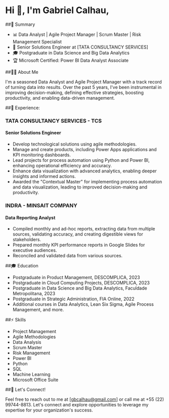 # Hi 👋, I'm Gabriel Calhau,

##📝 Summary

- 📊 Data Analyst | Agile Project Manager | Scrum Master | Risk Management Specialist
- 💼 Senior Solutions Engineer at [TATA CONSULTANCY SERVICES]
- 🎓 Postgraduate in Data Science and Big Data Analytics
- 🏆 Microsoft Certified: Power BI Data Analyst Associate

##👨‍💻 About Me

I'm a seasoned Data Analyst and Agile Project Manager with a track record of turning data into results. 
Over the past 5 years, I've been instrumental in improving decision-making, defining effective strategies, boosting productivity, and enabling data-driven management.

##🔭 Experience:

### TATA CONSULTANCY SERVICES - TCS

#### Senior Solutions Engineer

- Develop technological solutions using agile methodologies.
- Manage and create products, including Power Apps applications and KPI monitoring dashboards.
- Lead projects for process automation using Python and Power BI, enhancing operational efficiency and accuracy.
- Enhance data visualization with advanced analytics, enabling deeper insights and informed actions.
- Awarded the "Contextual Master" for implementing process automation and data visualization, leading to improved decision-making and productivity.

### INDRA - MINSAIT COMPANY

#### Data Reporting Analyst

- Compiled monthly and ad-hoc reports, extracting data from multiple sources, validating accuracy, and creating digestible views for stakeholders.
- Prepared monthly KPI performance reports in Google Slides for executive audiences.
- Reconciled and validated data from various sources.

##🎓 Education

- Postgraduate in Product Management, DESCOMPLICA, 2023
- Postgraduate in Cloud Computing Projects, DESCOMPLICA, 2023
- Postgraduate in Data Science and Big Data Analytics, Faculdade Metropolitana, 2023
- Postgraduate in Strategic Administration, FIA Online, 2022
- Additional courses in Data Analytics, Lean Six Sigma, Agile Process Management, and more.

##⚡ Skills

- Project Management
- Agile Methodologies
- Data Analysis
- Scrum Master
- Risk Management
- Power BI
- Python
- SQL
- Machine Learning
- Microsoft Office Suite

##🤝 Let's Connect!

Feel free to reach out to me at [gbcalhau@gmail.com] or call me at +55 (22) 99744-8813. 
Let's connect and explore opportunities to leverage my expertise for your organization's success.
